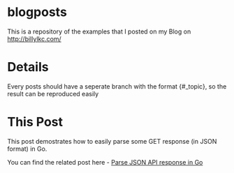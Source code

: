 # blogposts
This is a repository of the examples that I posted on my Blog on http://billylkc.com/

# Details
Every posts should have a seperate branch with the format {#_topic}, so the result can be reproduced easily

# This Post
This post demostrates how to easily parse some GET response (in JSON format) in Go.

You can find the related post here - [Parse JSON API response in Go](http://billylkc.com/blog/post/billy/Parse-JSON-API-response)
